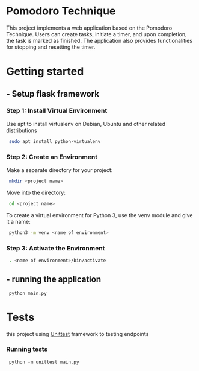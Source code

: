 # Pomodoro Technique 

 This project implements a web application based on the Pomodoro Technique. Users can create tasks, initiate a timer, and upon completion, the task is marked as finished. The application also provides functionalities for stopping and resetting the timer.
 ###

# Getting started
 ## - Setup flask framework

  ### Step 1: Install Virtual Environment
  Use apt to install virtualenv on Debian, Ubuntu and other related distributions

  ```bash
   sudo apt install python-virtualenv
  ```

  ### Step 2: Create an Environment
  Make a separate directory for your project:
  ```bash
   mkdir <project name>
  ```
  Move into the directory:
  ```bash
   cd <project name>
  ```
  To create a virtual environment for Python 3, use the venv module and give it a name:
  ```bash
   python3 -m venv <name of environment>
  ```
  ### Step 3: Activate the Environment
  ```bash
   . <name of environment>/bin/activate
  ```
  ###

 ## - running the application
  ```
   python main.py
  ```
   ###
# Tests
 this project using [Unittest](https://docs.python.org/3/library/unittest.html) framework to testing endpoints
 ### Running tests
  ```
   python -m unittest main.py
  ```




